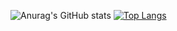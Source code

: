 ![Anurag's GitHub stats](https://github-readme-stats.vercel.app/api?username=KokiOnodera&show_icons=true&theme=radical)
[![Top Langs](https://github-readme-stats.vercel.app/api/top-langs/?username=KokiOnodera&layout=compact)](https://github.com/KokiOnodera/github-readme-stats)

<!---
KoukiOnodera/KoukiOnodera is a ✨ special ✨ repository because its `README.md` (this file) appears on your GitHub profile.
You can click the Preview link to take a look at your changes.
--->
